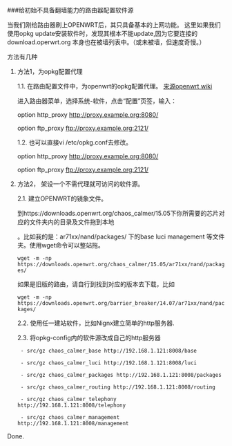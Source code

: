 ###给初始不具备翻墙能力的路由器配置软件源

当我们刚给路由器刷上OPENWRT后，其只具备基本的上网功能。 这里如果我们使用opkg update安装软件时，发现其根本不能update,因为它要连接的download.operwrt.org 本身也在被墙列表中。（或未被墙，但速度奇慢。）

方法有几种

1. 方法1，为opkg配置代理

    1.1. 在路由配置文件中，为openwrt的opkg配置代理。 [来源openwrt wiki](https://wiki.openwrt.org/zh-cn/doc/techref/opkg)

    进入路由器菜单，选择系统-软件，点击“配置”页签，输入：

     option http_proxy http://proxy.example.org:8080/

     option ftp_proxy ftp://proxy.example.org:2121/ 

    1.2.  也可以直接vi /etc/opkg.conf去修改。

    option http_proxy http://proxy.example.org:8080/

    option ftp_proxy ftp://proxy.example.org:2121/     

2. 方法2， 架设一个不需代理就可访问的软件源。
 
   2.1. 建立OPENWRT的镜象文件。

     到https://downloads.openwrt.org/chaos_calmer/15.05下你所需要的芯片对应的文件夹内的目录及文件拖到本地
    
    。比如我的是：ar71xx/nand/packages/ 下的base luci management 等文件夹。使用wget命令可以整站拖。

    `wget -m -np https://downloads.openwrt.org/chaos_calmer/15.05/ar71xx/nand/packages/`
    
    如果是旧版的路由，请自行到找到对应的版本去下载，比如
    
    `wget -m -np https://downloads.openwrt.org/barrier_breaker/14.07/ar71xx/nand/packages/ `
    
    2.2. 使用任一建站软件，比如Nignx建立简单的http服务器.
    
    2.3. 将opkg-config内的软件源改成自己的http服务器
    
        
        - src/gz chaos_calmer_base http://192.168.1.121:8008/base
        
        - src/gz chaos_calmer_luci http://192.168.1.121:8008/luci
        
        - src/gz chaos_calmer_packages http://192.168.1.121:8008/packages
        
        - src/gz chaos_calmer_routing http://192.168.1.121:8008/routing
        
        - src/gz chaos_calmer_telephony http://192.168.1.121:8008/telephony
        
        - src/gz chaos_calmer_management http://192.168.1.121:8008/management

Done.




